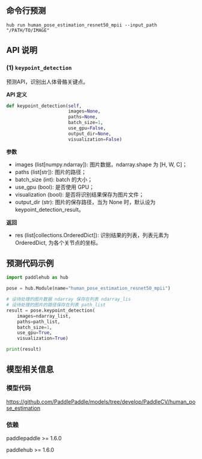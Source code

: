 ## 命令行预测

```
hub run human_pose_estimation_resnet50_mpii --input_path "/PATH/TO/IMAGE"
```

## API 说明

### (1) `keypoint_detection`

预测API，识别出人体骨骼关键点。

**API 定义**

```python
def keypoint_detection(self,
                       images=None,
                       paths=None,
                       batch_size=1,
                       use_gpu=False,
                       output_dir=None,
                       visualization=False)
```

**参数**

* images (list\[numpy.ndarray\]): 图片数据，ndarray.shape 为 \[H, W, C\]；
* paths (list\[str\]): 图片的路径；
* batch\_size (int): batch 的大小；
* use\_gpu (bool): 是否使用 GPU；
* visualization (bool): 是否将识别结果保存为图片文件；
* output\_dir (str): 图片的保存路径，当为 None 时，默认设为keypoint\_detection\_result。

**返回**

* res (list\[collections.OrderedDict\]): 识别结果的列表，列表元素为 OrderedDict, 为各个关节点的坐标。

## 预测代码示例

```python
import paddlehub as hub

pose = hub.Module(name="human_pose_estimation_resnet50_mpii")

# 设待处理的图片数据 ndarray 保存在列表 ndarray_lis
# 设待处理的图片的路径保存在列表 path_list
result = pose.keypoint_detection(
    images=ndarray_list,
    paths=path_list,
    batch_size=1,
    use_gpu=True,
    visualization=True)

print(result)
```

## 模型相关信息

### 模型代码

https://github.com/PaddlePaddle/models/tree/develop/PaddleCV/human_pose_estimation

### 依赖

paddlepaddle >= 1.6.0

paddlehub >= 1.6.0
